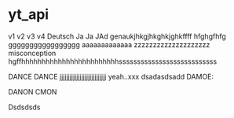 # yt_api

v1
v2
v3
v4
Deutsch
Ja
Ja
JAd
genaukjhkgjhkghkjghkffff
hfghgfhfg
ggggggggggggggggg
aaaaaaaaaaaaa
zzzzzzzzzzzzzzzzzzzz
misconception
hgffhhhhhhhhhhhhhhhhhhhhhhhhsssssssssssssssssssssssssss

DANCE DANCE
jjjjjjjjjjjjjjjjjjjjjjjjjjjj
yeah..xxx
dsadasdsadd
DAMOE:

DANON
CMON

Dsdsdsds
